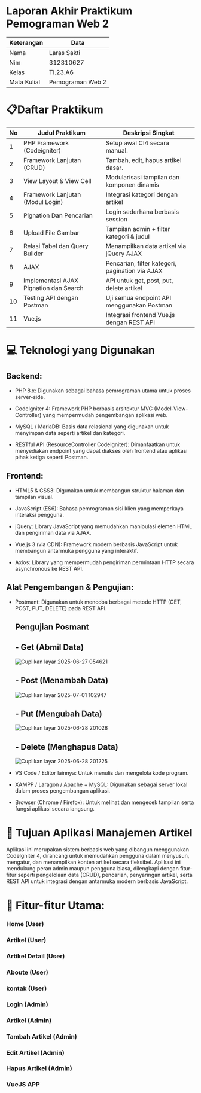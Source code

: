 # Laporan Akhir Praktikum Pemograman Web 2

| Keterangan | Data |
|----|----|
|Nama|Laras Sakti|
|Nim|312310627|
|Kelas|TI.23.A6|
|Mata Kulial|Pemograman Web 2|

# 📋Daftar Praktikum

|No|Judul Praktikum|Deskripsi Singkat|
|---|----|----|
|1|PHP Framework (Codeigniter)|Setup awal CI4 secara manual.|
|2|Framework Lanjutan (CRUD)|Tambah, edit, hapus artikel dasar.|
|3|View Layout & View Cell|Modularisasi tampilan dan komponen dinamis|
|4|Framework Lanjutan (Modul Login)|Integrasi kategori dengan artikel|
|5|Pignation Dan Pencarian|Login sederhana berbasis session|
|6|Upload File Gambar|Tampilan admin + filter kategori & judul|
|7|Relasi Tabel dan Query Builder|Menampilkan data artikel via jQuery AJAX|
|8|AJAX|Pencarian, filter kategori, pagination via AJAX|
|9|Implementasi AJAX Pignation dan Search|API untuk get, post, put, delete artikel|
|10|Testing API dengan Postman|Uji semua endpoint API menggunakan Postman|
|11|Vue.js|Integrasi frontend Vue.js dengan REST API|

# 💻 Teknologi yang Digunakan
## Backend:

- PHP 8.x: Digunakan sebagai bahasa pemrograman utama untuk proses server-side.

- CodeIgniter 4: Framework PHP berbasis arsitektur MVC (Model-View-Controller) yang mempermudah pengembangan aplikasi web.

- MySQL / MariaDB: Basis data relasional yang digunakan untuk menyimpan data seperti artikel dan kategori.

- RESTful API (ResourceController CodeIgniter): Dimanfaatkan untuk menyediakan endpoint yang dapat diakses oleh frontend atau aplikasi pihak ketiga seperti Postman.

## Frontend:

- HTML5 & CSS3: Digunakan untuk membangun struktur halaman dan tampilan visual.

- JavaScript (ES6): Bahasa pemrograman sisi klien yang memperkaya interaksi pengguna.

- jQuery: Library JavaScript yang memudahkan manipulasi elemen HTML dan pengiriman data via AJAX.

- Vue.js 3 (via CDN): Framework modern berbasis JavaScript untuk membangun antarmuka pengguna yang interaktif.

- Axios: Library yang mempermudah pengiriman permintaan HTTP secara asynchronous ke REST API.

## Alat Pengembangan & Pengujian:

- Postmant: Digunakan untuk mencoba berbagai metode HTTP (GET, POST, PUT, DELETE) pada REST API.

  ## Pengujian Posmant
    ## - Get (Abmil Data)
    ![Cuplikan layar 2025-06-27 054621](https://github.com/user-attachments/assets/c9f07361-b68c-4560-8baa-6ef337069867)

    ## - Post (Menambah Data)
    ![Cuplikan layar 2025-07-01 102947](https://github.com/user-attachments/assets/332a1b6b-1573-4a42-b37e-82014a77bf07)

    ## - Put (Mengubah Data)
    ![Cuplikan layar 2025-06-28 201028](https://github.com/user-attachments/assets/6828b994-94df-4948-8e55-562a73b0466f)

    ## - Delete (Menghapus Data)
    ![Cuplikan layar 2025-06-28 201225](https://github.com/user-attachments/assets/6ec17816-651d-4ba5-aee0-c8debbecd12c)

- VS Code / Editor lainnya: Untuk menulis dan mengelola kode program.

- XAMPP / Laragon / Apache + MySQL: Digunakan sebagai server lokal dalam proses pengembangan aplikasi.

- Browser (Chrome / Firefox): Untuk melihat dan mengecek tampilan serta fungsi aplikasi secara langsung.

# 📰 Tujuan Aplikasi Manajemen Artikel
Aplikasi ini merupakan sistem berbasis web yang dibangun menggunakan CodeIgniter 4, dirancang untuk memudahkan pengguna dalam menyusun, mengatur, dan menampilkan konten artikel secara fleksibel. Aplikasi ini mendukung peran admin maupun pengguna biasa, dilengkapi dengan fitur-fitur seperti pengelolaan data (CRUD), pencarian, penyaringan artikel, serta REST API untuk integrasi dengan antarmuka modern berbasis JavaScript.

# 🔧 Fitur-fitur Utama:
### Home (User)
### Artikel (User)
### Artikel Detail (User)
### Aboute (User)
### kontak (User)
### Login (Admin)
### Artikel (Admin)
### Tambah Artikel (Admin)
### Edit Artikel (Admin)
### Hapus Artikel (Admin)
### VueJS APP
